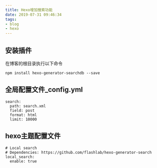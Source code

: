 ```yaml
---
title: Hexo增加搜索功能
date: 2019-07-31 09:46:34
tags:
- blog
- hexo
---
```

## 安装插件 ##
在博客的根目录执行以下命令
<pre><code>npm install hexo-generator-searchdb --save
</pre></code>
<!--more-->
## 全局配置文件_config.yml ##
<pre><code>search:
  path: search.xml
  field: post
  format: html
  limit: 10000
</pre></code>
## hexo主题配置文件 ##
<pre><code># Local search
# Dependencies: https://github.com/flashlab/hexo-generator-search
local_search:
  enable: true
</pre></code>

